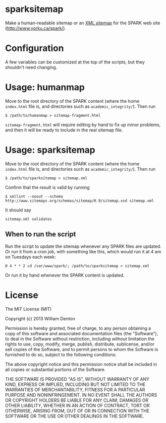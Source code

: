 # sparksitemap

Make a human-readable sitemap or an [XML sitemap](http://www.sitemaps.org/protocol.html) for the SPARK web site (http://www.yorku.ca/spark/).

# Configuration

A few variables can be customized at the top of the scripts, but they shouldn't need changing.

# Usage: humanmap

Move to the root directory of the SPARK content (where the home `index.html` file is, and directories such as `academic_integrity/`).  Then run

    $ /path/to/humanmap > sitemap-fragment.html

`sitemap-fragment.html` will require editing by hand to fix up minor problems, and then it will be ready to include in the real sitemap file.

# Usage: sparksitemap

Move to the root directory of the SPARK content (where the home `index.html` file is, and directories such as `academic_integrity/`).  Then run

    $ /path/to/sparksitemap > sitemap.xml

Confirm that the result is valid by running

	$ xmllint --noout --schema http://www.sitemaps.org/schemas/sitemap/0.9/sitemap.xsd sitemap.xml

It should say

	sitemap.xml validates

## When to run the script

Run the script to update the sitemap whenever any SPARK files are updated.  Or run it from a cron job, with something like this, which would run it at 4 am on Tuesdays each week:

    0 4 * * 2 cd /var/www/spark/; /path/to/sparksitemap > sitemap.xml

Or run it by hand whenever the SPARK content is updated.

# License

The MIT License (MIT)

Copyright (c) 2013 William Denton

Permission is hereby granted, free of charge, to any person obtaining a copy
of this software and associated documentation files (the "Software"), to deal
in the Software without restriction, including without limitation the rights
to use, copy, modify, merge, publish, distribute, sublicense, and/or sell
copies of the Software, and to permit persons to whom the Software is
furnished to do so, subject to the following conditions:

The above copyright notice and this permission notice shall be included in
all copies or substantial portions of the Software.

THE SOFTWARE IS PROVIDED "AS IS", WITHOUT WARRANTY OF ANY KIND, EXPRESS OR
IMPLIED, INCLUDING BUT NOT LIMITED TO THE WARRANTIES OF MERCHANTABILITY,
FITNESS FOR A PARTICULAR PURPOSE AND NONINFRINGEMENT. IN NO EVENT SHALL THE
AUTHORS OR COPYRIGHT HOLDERS BE LIABLE FOR ANY CLAIM, DAMAGES OR OTHER
LIABILITY, WHETHER IN AN ACTION OF CONTRACT, TORT OR OTHERWISE, ARISING FROM,
OUT OF OR IN CONNECTION WITH THE SOFTWARE OR THE USE OR OTHER DEALINGS IN
THE SOFTWARE.

